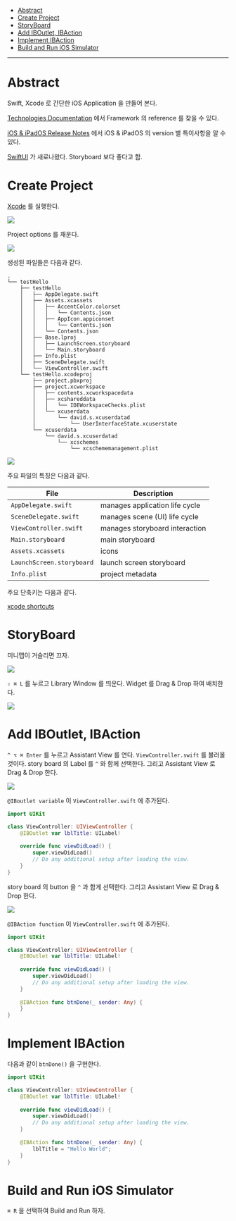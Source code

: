 - [Abstract](#abstract)
- [Create Project](#create-project)
- [StoryBoard](#storyboard)
- [Add IBOutlet, IBAction](#add-iboutlet-ibaction)
- [Implement IBAction](#implement-ibaction)
- [Build and Run iOS Simulator](#build-and-run-ios-simulator)

----

# Abstract

Swift, Xcode 로 간단한 iOS Application 을 만들어 본다. 

[Technologies Documentation](https://developer.apple.com/documentation/technologies) 에서 Framework 의 reference 를 찾을 수 있다.

[iOS & iPadOS Release Notes](https://developer.apple.com/documentation/ios-ipados-release-notes) 에서 iOS & iPadOS 의 version 별 특이사항을 알 수 있다.

[SwiftUI](https://developer.apple.com/tutorials/swiftui/creating-and-combining-views) 가 새로나왔다. Storyboard 보다 좋다고 함.

# Create Project

[Xcode](/xcode) 를 실행한다.

![](img/create_project.png)

Project options 를 채운다.

![](img/project_options.png)

생성된 파일들은 다음과 같다.

```
.
└── testHello
    ├── testHello
    │   ├── AppDelegate.swift
    │   ├── Assets.xcassets
    │   │   ├── AccentColor.colorset
    │   │   │   └── Contents.json
    │   │   ├── AppIcon.appiconset
    │   │   │   └── Contents.json
    │   │   └── Contents.json
    │   ├── Base.lproj
    │   │   ├── LaunchScreen.storyboard
    │   │   └── Main.storyboard
    │   ├── Info.plist
    │   ├── SceneDelegate.swift
    │   └── ViewController.swift
    └── testHello.xcodeproj
        ├── project.pbxproj
        ├── project.xcworkspace
        │   ├── contents.xcworkspacedata
        │   ├── xcshareddata
        │   │   └── IDEWorkspaceChecks.plist
        │   └── xcuserdata
        │       └── david.s.xcuserdatad
        │           └── UserInterfaceState.xcuserstate
        └── xcuserdata
            └── david.s.xcuserdatad
                └── xcschemes
                    └── xcschememanagement.plist
```

![](img/project_navigator.png)

주요 파일의 특징은 다음과 같다.

| File | Description|
|--|--|
| `AppDelegate.swift` | manages application life cycle |
| `SceneDelegate.swift` | manages scene (UI) life cycle |
| `ViewController.swift` | manages storyboard interaction |
| `Main.storyboard` | main storyboard |
| `Assets.xcassets` | icons |
| `LaunchScreen.storyboard` | launch screen storyboard |
| `Info.plist` | project metadata |

주요 단축키는 다음과 같다. 

[xcode shortcuts](/xcode/README.md#shorcuts)

# StoryBoard

미니맵이 거슬리면 끄자.

![](img/turnoff_minimap.png)

`⇧ ⌘ L` 를 누르고 Library Window 를 띄운다. Widget 를 Drag & Drop 하여 배치한다.

![](img/storyboard_create_widget.png)

# Add IBOutlet, IBAction

`^ ⌥ ⌘ Enter` 를 누르고 Assistant View 를 연다. `ViewController.swift` 를 불러올
것이다. story board 의 Label 를 `^` 와 함께 선택한다. 그리고 Assistant View 로
Drag & Drop 한다. 

![](img/storyboard_create_iboutlet.png)

`@IBoutlet variable` 이 `ViewController.swift` 에 추가된다.

```swift
import UIKit

class ViewController: UIViewController {
    @IBOutlet var lblTitle: UILabel!
    
    override func viewDidLoad() {
        super.viewDidLoad()
        // Do any additional setup after loading the view.
    }
}

```

story board 의 button 을 `^` 과 함게 선택한다. 그리고 Assistant View 로
Drag & Drop 한다.

![](img/storyboard_create_ibaction.png)

`@IBAction function` 이 `ViewController.swift` 에 추가된다.

```swift
import UIKit

class ViewController: UIViewController {
    @IBOutlet var lblTitle: UILabel!
    
    override func viewDidLoad() {
        super.viewDidLoad()
        // Do any additional setup after loading the view.
    }
    
    @IBAction func btnDone(_ sender: Any) {
    }
}
```

# Implement IBAction

다음과 같이 `btnDone()` 을 구현한다.

```swift
import UIKit

class ViewController: UIViewController {
    @IBOutlet var lblTitle: UILabel!
    
    override func viewDidLoad() {
        super.viewDidLoad()
        // Do any additional setup after loading the view.
    }
    
    @IBAction func btnDone(_ sender: Any) {
        lblTitle = "Hello World";
    }
}
```

# Build and Run iOS Simulator

`⌘ R` 을 선택하여 Build and Run 하자.
